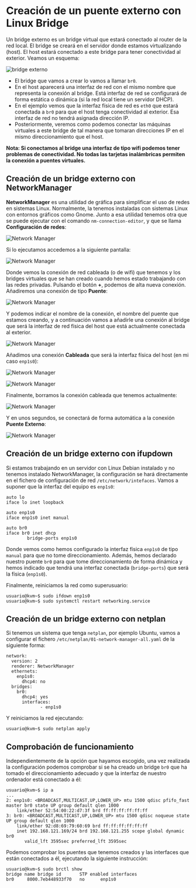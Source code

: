 # Creación de un puente externo con Linux Bridge

Un bridge externo es un bridge virtual que estará conectado al router de la red local. El bridge se creará en el servidor donde estamos virtualizando (host). El host estará conectado a este bridge para tener conectividad al exterior. Veamos un esquema:

![bridge externo](img/red_bridge_externo.drawio.png)

* El bridge que vamos a crear lo vamos a llamar `br0`.
* En el host aparecerá una interfaz de red con el mismo nombre que representa la conexión al bridge. Está interfaz de red se configurará de forma estática o dinámica (si la red local tiene un servidor DHCP).
* En el ejemplo vemos que la interfaz física de red es `eth0` que estará conectada a `br0` para que el host tenga conectividad al exterior. Esa interfaz de red no tendrá asignada dirección IP.
* Posteriormente, veremos como podemos conectar las máquinas virtuales a este bridge de tal manera que tomaran direcciones IP en el mismo direccionamiento que el host.

**Nota: Si conectamos al bridge una interfaz de tipo wifi podemos tener problemas de conectividad. No todas las tarjetas inalámbricas permiten la conexión a puentes virtuales.**

## Creación de un bridge externo con NetworkManager

**NetworkManager** es una utilidad de gráfica para simplificar el uso de redes en sistemas Linux. Normalmente, la tenemos instaladas con sistemas Linux con entornos gráficos como Gnome. Junto a esa utilidad tenemos otra que se puede ejecutar con el comando `nm-connection-editor`, y que se llama **Configuración de redes**:

![Network Manager](img/networkmanager1.png)

Si lo ejecutamos accedemos a la siguiente pantalla:

![Network Manager](img/networkmanager2.png)

Donde vemos la conexión de red cableada (o de wifi) que tenemos y los bridges virtuales que se han creado cuando hemos estado trabajando con las redes privadas. Pulsando el botón **+**, podemos de alta nueva conexión. Añadiremos una conexión de tipo **Puente**:

![Network Manager](img/networkmanager3.png)

Y podemos indicar el nombre de la conexión, el nombre del puente que estamos creando, y a continuación vamos a añadirle una conexión al bridge que será la interfaz de red física del host que está actualmente conectada al exterior.

![Network Manager](img/networkmanager4.png)

Añadimos una conexión **Cableada** que será la interfaz física del host (en mi caso `enp1s0`):

![Network Manager](img/networkmanager5.png)

![Network Manager](img/networkmanager6.png)

Finalmente, borramos la conexión cableada que tenemos actualmente:

![Network Manager](img/networkmanager7.png)

Y en unos segundos, se conectará de forma automática a la conexión **Puente Externo**:

![Network Manager](img/networkmanager8.png) 

## Creación de un bridge externo con ifupdown

Si estamos trabajando en un servidor con Linux Debian instalado y no tenemos instalado NetworkManager, la configuración se hará directamente en el fichero de configuración de red `/etc/network/intefaces`. Vamos a suponer que la interfaz del equipo es `enp1s0`:

```
auto lo
iface lo inet loopback

auto enp1s0
iface enp1s0 inet manual

auto br0
iface br0 inet dhcp
        bridge-ports enp1s0
```

Donde vemos como hemos configurado la interfaz física `enp1s0` de tipo `manual` para que no tome direccionamiento. Además, hemos declarado nuestro puente `br0` para que tome direccionamiento de forma dinámica y hemos indicado que tendrá una interfaz conectada (`bridge-ports`) que será la física (`enp1s0`).

Finalmente, reiniciamos la red como superusuario:

```
usuario@kvm~$ sudo ifdown enp1s0
usuario@kvm~$ sudo systemctl restart networking.service
```


## Creación de un bridge externo con netplan

Si tenemos un sistema que tenga `netplan`, por ejemplo Ubuntu, vamos a configurar el fichero `/etc/netplan/01-network-manager-all.yaml` de la siguiente forma:

```
network:
  version: 2
  renderer: NetworkManager
  ethernets:
    enp1s0:
      dhcp4: no
  bridges:
    br0:
      dhcp4: yes
      interfaces:
             - enp1s0
```

Y reiniciamos la red ejecutando:

```
usuario@kvm~$ sudo netplan apply
```

## Comprobación de funcionamiento

Independientemente de la opción que hayamos escogido, una vez realizada la configuración podemos comprobar si se ha creado un bridge `br0` que ha tomado el direccionamiento adecuado y que la interfaz de nuestro ordenador está conectado a él:

```
usuario@kvm~$ ip a
...
2: enp1s0: <BROADCAST,MULTICAST,UP,LOWER_UP> mtu 1500 qdisc pfifo_fast master br0 state UP group default qlen 1000
    link/ether 52:54:00:22:d7:3f brd ff:ff:ff:ff:ff:ff
3: br0: <BROADCAST,MULTICAST,UP,LOWER_UP> mtu 1500 qdisc noqueue state UP group default qlen 1000
    link/ether 92:d8:69:79:60:69 brd ff:ff:ff:ff:ff:ff
    inet 192.168.121.169/24 brd 192.168.121.255 scope global dynamic br0
       valid_lft 3595sec preferred_lft 3595sec
```

Podemos comprobar los puentes que tenemos creados y las interfaces que están conectados a él, ejecutando la siguiente instrucción:

```
usuario@kvm~$ sudo brctl show
bridge name	bridge id		STP enabled	interfaces
br0		8000.7eb448933f70	no		enp1s0
```